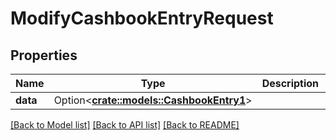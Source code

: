 # ModifyCashbookEntryRequest

## Properties

Name | Type | Description | Notes
------------ | ------------- | ------------- | -------------
**data** | Option<[**crate::models::CashbookEntry1**](CashbookEntry_1.md)> |  | [optional]

[[Back to Model list]](../README.md#documentation-for-models) [[Back to API list]](../README.md#documentation-for-api-endpoints) [[Back to README]](../README.md)



